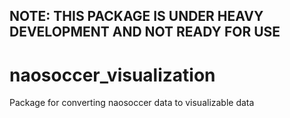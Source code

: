 ## NOTE: THIS PACKAGE IS UNDER HEAVY DEVELOPMENT AND NOT READY FOR USE


# naosoccer_visualization
Package for converting naosoccer data to visualizable data
